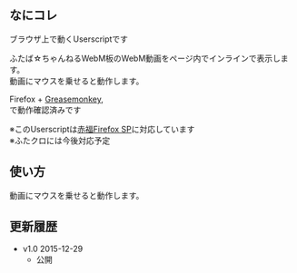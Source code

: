 
## なにコレ
ブラウザ上で動くUserscriptです  

ふたば☆ちゃんねるWebM板のWebM動画をページ内でインラインで表示します。  
動画にマウスを乗せると動作します。

Firefox + [Greasemonkey](https://addons.mozilla.org/ja/firefox/addon/greasemonkey/),  
で動作確認済みです

※このUserscriptは[赤福Firefox SP](http://toshiakisp.github.io/akahuku-firefox-sp/)に対応しています  
※ふたクロには今後対応予定  

## 使い方
動画にマウスを乗せると動作します。


## 更新履歴
* v1.0 2015-12-29
  - 公開

